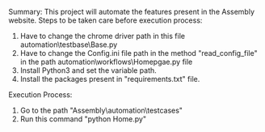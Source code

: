 Summary: This project will automate the features present in the Assembly website.
Steps to be taken care before execution process:
1. Have to change the chrome driver path in this file automation\testbase\Base.py
2. Have to change the Config.ini file path in the method "read_config_file" in the path automation\workflows\Homepgae.py file
3. Install Python3 and set the variable path.
4. Install the packages present in "requirements.txt" file.

Execution Process:
1. Go to the path "Assembly\automation\testcases"
2. Run this command "python Home.py"
